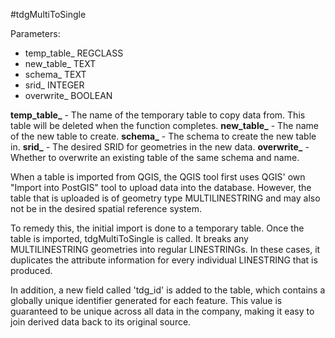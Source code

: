 #tdgMultiToSingle

Parameters:
* temp_table_ REGCLASS
* new_table_ TEXT
* schema_ TEXT
* srid_ INTEGER
* overwrite_ BOOLEAN

**temp_table_** - The name of the temporary table to copy data from. This table
will be deleted when the function completes.
**new_table_** - The name of the new table to create.
**schema_** - The schema to create the new table in.
**srid_** - The desired SRID for geometries in the new data.
**overwrite_** - Whether to overwrite an existing table of the same schema and name.

When a table is imported from QGIS, the QGIS tool first uses QGIS' own "Import
into PostGIS" tool to upload data into the database. However, the table that is
uploaded is of geometry type MULTILINESTRING and may also not be in the
desired spatial reference system.

To remedy this, the initial import is done to a temporary table. Once the table
is imported, tdgMultiToSingle is called. It breaks any MULTILINESTRING geometries
into regular LINESTRINGs. In these cases, it duplicates the attribute information
for every individual LINESTRING that is produced.

In addition, a new field called 'tdg_id' is added to the table, which contains
a globally unique identifier generated for each feature. This value is
guaranteed to be unique across all data in the company, making it easy to join
derived data back to its original source.
